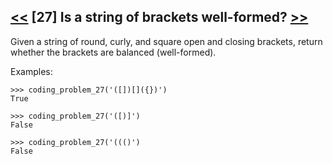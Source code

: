 ## [<<](../26) [27] Is a string of brackets well-formed? [>>](../28)

Given a string of round, curly, and square open and closing brackets, return whether the brackets are
balanced (well-formed).

Examples:

    >>> coding_problem_27('([])[]({})')
    True
    
    >>> coding_problem_27('([)]')
    False
    
    >>> coding_problem_27('((()')
    False
